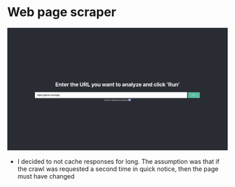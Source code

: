 # Web page scraper

![Landing Page](/screenshots/landing-page.png)

- I decided to not cache responses for long. The assumption was that if the crawl was requested a second time in quick notice, then the page must have changed
